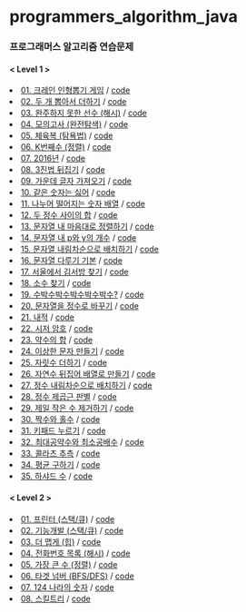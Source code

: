 # programmers_algorithm_java

### 프로그래머스 알고리즘 연습문제

#### < Level 1 >

<li><a href="https://programmers.co.kr/learn/courses/30/lessons/64061?language=java" rel="nofollow">01. 크레인 인형뽑기 게임</a> / <a href="https://github.com/DongJinJeong/programmers_algorithm_java/blob/main/Level_1/Q_64061.java" rel="nofollow">code</a></li>
<li><a href="https://programmers.co.kr/learn/courses/30/lessons/68644" rel="nofollow">02. 두 개 뽑아서 더하기</a> / <a href="https://github.com/DongJinJeong/programmers_algorithm_java/blob/main/Level_1/Q_68644.java" rel="nofollow">code</a></li>
<li><a href="https://programmers.co.kr/learn/courses/30/lessons/42576?language=java" rel="nofollow">03. 완주하지 못한 선수 (해시)</a> / <a href="https://github.com/DongJinJeong/programmers_algorithm_java/blob/main/Level_1/Q_42576.java" rel="nofollow">code</a></li>
<li><a href="https://programmers.co.kr/learn/courses/30/lessons/42840?language=java" rel="nofollow">04. 모의고사 (완전탐색)</a> / <a href="https://github.com/DongJinJeong/programmers_algorithm_java/blob/main/Level_1/Q_42840.java" rel="nofollow">code</a></li>
<li><a href="https://programmers.co.kr/learn/courses/30/lessons/42862?language=java" rel="nofollow">05. 체육복 (탐욕법)</a> / <a href="https://github.com/DongJinJeong/programmers_algorithm_java/blob/main/Level_1/Q_42862.java" rel="nofollow">code</a></li>
<li><a href="https://programmers.co.kr/learn/courses/30/lessons/42748?language=java" rel="nofollow">06. K번째수 (정렬)</a> / <a href="https://github.com/DongJinJeong/programmers_algorithm_java/blob/main/Level_1/Q_42748.java" rel="nofollow">code</a></li>
<li><a href="https://programmers.co.kr/learn/courses/30/lessons/12901?language=java" rel="nofollow">07. 2016년</a> / <a href="https://github.com/DongJinJeong/programmers_algorithm_java/blob/main/Level_1/Q_12901.java" rel="nofollow">code</a></li>
<li><a href="https://programmers.co.kr/learn/courses/30/lessons/68935?language=java" rel="nofollow">08. 3진법 뒤집기</a> / <a href="https://github.com/DongJinJeong/programmers_algorithm_java/blob/main/Level_1/Q_68935.java" rel="nofollow">code</a></li>
<li><a href="https://programmers.co.kr/learn/courses/30/lessons/12903?language=java" rel="nofollow">09. 가운데 글자 가져오기</a> / <a href="https://github.com/DongJinJeong/programmers_algorithm_java/blob/main/Level_1/Q_12903.java" rel="nofollow">code</a></li>
<li><a href="https://programmers.co.kr/learn/courses/30/lessons/12906?language=java" rel="nofollow">10. 같은 숫자는 싫어</a> / <a href="https://github.com/DongJinJeong/programmers_algorithm_java/blob/main/Level_1/Q_12906.java" rel="nofollow">code</a></li>
<li><a href="https://programmers.co.kr/learn/courses/30/lessons/12910?language=java" rel="nofollow">11. 나누어 떨어지는 숫자 배열</a> / <a href="https://github.com/DongJinJeong/programmers_algorithm_java/blob/main/Level_1/Q_12910.java" rel="nofollow">code</a></li>
<li><a href="https://programmers.co.kr/learn/courses/30/lessons/12912?language=java" rel="nofollow">12. 두 정수 사이의 합</a> / <a href="https://github.com/DongJinJeong/programmers_algorithm_java/blob/main/Level_1/Q_12912.java" rel="nofollow">code</a></li>
<li><a href="https://programmers.co.kr/learn/courses/30/lessons/12915?language=java" rel="nofollow">13. 문자열 내 마음대로 정렬하기</a> / <a href="https://github.com/DongJinJeong/programmers_algorithm_java/blob/main/Level_1/Q_12915.java" rel="nofollow">code</a></li>
<li><a href="https://programmers.co.kr/learn/courses/30/lessons/12916?language=java" rel="nofollow">14. 문자열 내 p와 y의 개수</a> / <a href="https://github.com/DongJinJeong/programmers_algorithm_java/blob/main/Level_1/Q_12916.java" rel="nofollow">code</a></li>
<li><a href="https://programmers.co.kr/learn/courses/30/lessons/12917?language=java" rel="nofollow">15. 문자열 내림차순으로 배치하기</a> / <a href="https://github.com/DongJinJeong/programmers_algorithm_java/blob/main/Level_1/Q_12917.java" rel="nofollow">code</a></li>
<li><a href="https://programmers.co.kr/learn/courses/30/lessons/12918?language=java" rel="nofollow">16. 문자열 다루기 기본</a> / <a href="https://github.com/DongJinJeong/programmers_algorithm_java/blob/main/Level_1/Q_12918.java" rel="nofollow">code</a></li>
<li><a href="https://programmers.co.kr/learn/courses/30/lessons/12919?language=java" rel="nofollow">17. 서울에서 김서방 찾기</a> / <a href="https://github.com/DongJinJeong/programmers_algorithm_java/blob/main/Level_1/Q_12919.java" rel="nofollow">code</a></li>
<li><a href="https://programmers.co.kr/learn/courses/30/lessons/12921?language=java" rel="nofollow">18. 소수 찾기</a> / <a href="https://github.com/DongJinJeong/programmers_algorithm_java/blob/main/Level_1/Q_12921.java" rel="nofollow">code</a></li>
<li><a href="https://programmers.co.kr/learn/courses/30/lessons/12922?language=java" rel="nofollow">19. 수박수박수박수박수박수?</a> / <a href="https://github.com/DongJinJeong/programmers_algorithm_java/blob/main/Level_1/Q_12922.java" rel="nofollow">code</a></li>
<li><a href="https://programmers.co.kr/learn/courses/30/lessons/12925?language=java" rel="nofollow">20. 문자열을 정수로 바꾸기</a> / <a href="https://github.com/DongJinJeong/programmers_algorithm_java/blob/main/Level_1/Q_12925.java" rel="nofollow">code</a></li>
<li><a href="https://programmers.co.kr/learn/courses/30/lessons/70128" rel="nofollow">21. 내적</a> / <a href="https://github.com/DongJinJeong/programmers_algorithm_java/blob/main/Level_1/Q_70128.java" rel="nofollow">code</a></li>
<li><a href="https://programmers.co.kr/learn/courses/30/lessons/12926?language=java" rel="nofollow">22. 시저 암호</a> / <a href="https://github.com/DongJinJeong/programmers_algorithm_java/blob/main/Level_1/Q_12926.java" rel="nofollow">code</a></li>
<li><a href="https://programmers.co.kr/learn/courses/30/lessons/12928?language=java" rel="nofollow">23. 약수의 합</a> / <a href="https://github.com/DongJinJeong/programmers_algorithm_java/blob/main/Level_1/Q_12928.java" rel="nofollow">code</a></li>
<li><a href="https://programmers.co.kr/learn/courses/30/lessons/12930?language=java" rel="nofollow">24. 이상한 문자 만들기</a> / <a href="https://github.com/DongJinJeong/programmers_algorithm_java/blob/main/Level_1/Q_12930.java" rel="nofollow">code</a></li>
<li><a href="https://programmers.co.kr/learn/courses/30/lessons/12931?language=java" rel="nofollow">25. 자릿수 더하기</a> / <a href="https://github.com/DongJinJeong/programmers_algorithm_java/blob/main/Level_1/Q_12931.java" rel="nofollow">code</a></li>
<li><a href="https://programmers.co.kr/learn/courses/30/lessons/12932?language=java" rel="nofollow">26. 자연수 뒤집어 배열로 만들기</a> / <a href="https://github.com/DongJinJeong/programmers_algorithm_java/blob/main/Level_1/Q_12932.java" rel="nofollow">code</a></li>
<li><a href="https://programmers.co.kr/learn/courses/30/lessons/12933?language=java" rel="nofollow">27. 정수 내림차순으로 배치하기</a> / <a href="https://github.com/DongJinJeong/programmers_algorithm_java/blob/main/Level_1/Q_12933.java" rel="nofollow">code</a></li>
<li><a href="https://programmers.co.kr/learn/courses/30/lessons/12934?language=java" rel="nofollow">28. 정수 제곱근 판별</a> / <a href="https://github.com/DongJinJeong/programmers_algorithm_java/blob/main/Level_1/Q_12934.java" rel="nofollow">code</a></li>
<li><a href="https://programmers.co.kr/learn/courses/30/lessons/12935?language=java" rel="nofollow">29. 제일 작은 수 제거하기</a> / <a href="https://github.com/DongJinJeong/programmers_algorithm_java/blob/main/Level_1/Q_12935.java" rel="nofollow">code</a></li>
<li><a href="https://programmers.co.kr/learn/courses/30/lessons/12937?language=java" rel="nofollow">30. 짝수와 홀수</a> / <a href="https://github.com/DongJinJeong/programmers_algorithm_java/blob/main/Level_1/Q_12937.java" rel="nofollow">code</a></li>
<li><a href="https://programmers.co.kr/learn/courses/30/lessons/67256?language=java" rel="nofollow">31. 키패드 누르기</a> / <a href="https://github.com/DongJinJeong/programmers_algorithm_java/blob/main/Level_1/Q_67256.java" rel="nofollow">code</a></li>
<li><a href="https://programmers.co.kr/learn/courses/30/lessons/12940?language=java" rel="nofollow">32. 최대공약수와 최소공배수</a> / <a href="https://github.com/DongJinJeong/programmers_algorithm_java/blob/main/Level_1/Q_12940.java" rel="nofollow">code</a></li>
<li><a href="https://programmers.co.kr/learn/courses/30/lessons/12943?language=java" rel="nofollow">33. 콜라츠 추측</a> / <a href="https://github.com/DongJinJeong/programmers_algorithm_java/blob/main/Level_1/Q_12943.java" rel="nofollow">code</a></li>
<li><a href="https://programmers.co.kr/learn/courses/30/lessons/12944?language=java" rel="nofollow">34. 평균 구하기</a> / <a href="https://github.com/DongJinJeong/programmers_algorithm_java/blob/main/Level_1/Q_12944.java" rel="nofollow">code</a></li>
<li><a href="https://programmers.co.kr/learn/courses/30/lessons/12947?language=java" rel="nofollow">35. 하샤드 수</a> / <a href="https://github.com/DongJinJeong/programmers_algorithm_java/blob/main/Level_1/Q_12947.java" rel="nofollow">code</a></li>

#### < Level 2 >
<li><a href="https://programmers.co.kr/learn/courses/30/lessons/42587" rel="nofollow">01. 프린터 (스택/큐)</a> / <a href="https://github.com/DongJinJeong/programmers_algorithm_java/blob/main/Level_2/Q_42587.java" rel="nofollow">code</a></li>
<li><a href="https://programmers.co.kr/learn/courses/30/lessons/42586" rel="nofollow">02. 기능개발 (스택/큐)</a> / <a href="https://github.com/DongJinJeong/programmers_algorithm_java/blob/main/Level_2/Q_42586.java" rel="nofollow">code</a></li>
<li><a href="https://programmers.co.kr/learn/courses/30/lessons/42626" rel="nofollow">03. 더 맵게 (힙)</a> / <a href="https://github.com/DongJinJeong/programmers_algorithm_java/blob/main/Level_2/Q_42626.java" rel="nofollow">code</a></li>
<li><a href="https://programmers.co.kr/learn/courses/30/lessons/42577" rel="nofollow">04. 전화번호 목록 (해시)</a> / <a href="https://github.com/DongJinJeong/programmers_algorithm_java/blob/main/Level_2/Q_42577.java" rel="nofollow">code</a></li>
<li><a href="https://programmers.co.kr/learn/courses/30/lessons/42746" rel="nofollow">05. 가장 큰 수 (정렬)</a> / <a href="https://github.com/DongJinJeong/programmers_algorithm_java/blob/main/Level_2/Q_42746.java" rel="nofollow">code</a></li>
<li><a href="https://programmers.co.kr/learn/courses/30/lessons/43165" rel="nofollow">06. 타겟 넘버 (BFS/DFS)</a> / <a href="https://github.com/DongJinJeong/programmers_algorithm_java/blob/main/Level_2/Q_43165.java" rel="nofollow">code</a></li>
<li><a href="https://programmers.co.kr/learn/courses/30/lessons/12899?language=java" rel="nofollow">07. 124 나라의 숫자</a> / <a href="https://github.com/DongJinJeong/programmers_algorithm_java/blob/main/Level_2/Q_12899.java" rel="nofollow">code</a></li>
<li><a href="https://programmers.co.kr/learn/courses/30/lessons/49993?language=java" rel="nofollow">08. 스킬트리</a> / <a href="https://github.com/DongJinJeong/programmers_algorithm_java/blob/main/Level_2/Q_49993.java" rel="nofollow">code</a></li>